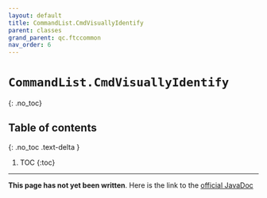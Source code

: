 ```yaml
---
layout: default
title: CommandList.CmdVisuallyIdentify
parent: classes
grand_parent: qc.ftccommon
nav_order: 6
---
```

# `CommandList.CmdVisuallyIdentify`
{: .no_toc}

## Table of contents
{: .no_toc .text-delta }

1. TOC
{:toc}
---
**This page has not yet been written**. Here is the link to the [official JavaDoc](https://ftctechnh.github.io/ftc_app/doc/javadoc/com/qualcomm/ftccommon/CommandList.CmdVisuallyIdentify.html)
        